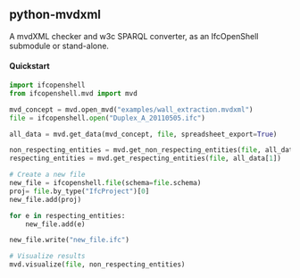 ## python-mvdxml

A mvdXML checker and w3c SPARQL converter, as an IfcOpenShell submodule or stand-alone.


#### Quickstart
```python
import ifcopenshell
from ifcopenshell.mvd import mvd

mvd_concept = mvd.open_mvd("examples/wall_extraction.mvdxml")
file = ifcopenshell.open("Duplex_A_20110505.ifc")

all_data = mvd.get_data(mvd_concept, file, spreadsheet_export=True)

non_respecting_entities = mvd.get_non_respecting_entities(file, all_data[1])
respecting_entities = mvd.get_respecting_entities(file, all_data[1])


```

```python
# Create a new file
new_file = ifcopenshell.file(schema=file.schema)
proj= file.by_type("IfcProject")[0]
new_file.add(proj)

for e in respecting_entities:
    new_file.add(e)

new_file.write("new_file.ifc")
```

```python
# Visualize results
mvd.visualize(file, non_respecting_entities)
```
